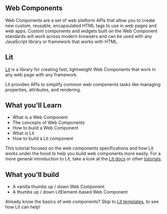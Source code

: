 ## Web Components

Web Components are a set of web platform APIs that allow you to create new custom, reusable, encapsulated HTML tags to use in web pages and web apps. Custom components and widgets built on the Web Component standards will work across modern browsers and can be used with any JavaScript library or framework that works with HTML.

## Lit

[Lit](https://lit.dev) is a library for creating fast, lightweight Web Components that work in any web page with any framework.

Lit provides APIs to simplify common web components tasks like managing properties, attributes, and rendering.

## What you'll Learn

* What is a Web Component
* The concepts of Web Components
* How to build a Web Component
* What is Lit
* How to build a Lit component

<aside class="warning">
This tutorial focuses on the web components specifications and how Lit works under the hood to help  you build web components more easily.
For a more general introduction to Lit, take a look at the <a href="https://lit.dev/docs/">Lit docs</a> or other <a href="https://lit.dev/tutorials/">tutorials</a>.
</aside>

## What you’ll build

* A vanilla thumbs up / down Web Component
* A thumbs up / down LitElement-based Web Component

<aside class="positive">
Already know the basics of web components? Skip to <a href="#09">Lit templates</a>, to see how Lit can help!
</aside>
